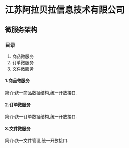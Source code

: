# 江苏阿拉贝拉信息技术有限公司



## 微服务架构



### 目录

1. 商品微服务
2. 订单微服务
3. 文件微服务





#### 1.商品微服务

简介:统一商品数据结构,统一开放接口.



#### 2.订单微服务

简介:统一订单数据结构,统一开放接口.



#### 3.文件微服务

简介:统一文件管理,统一开放接口.



